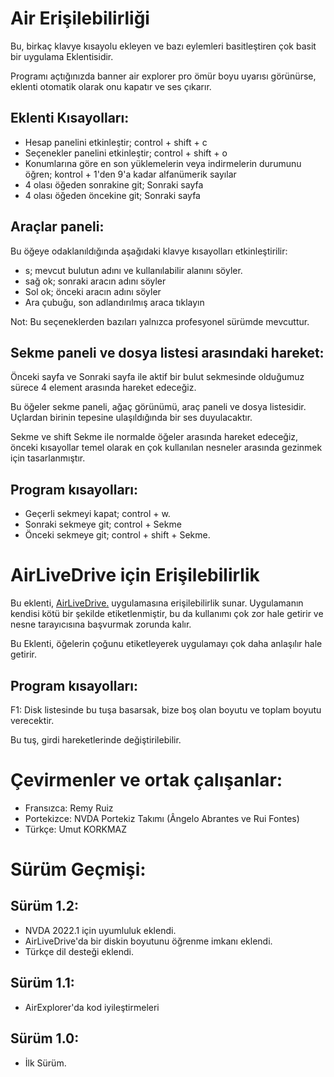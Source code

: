 # Air Erişilebilirliği

Bu, birkaç klavye kısayolu ekleyen ve bazı eylemleri basitleştiren çok basit bir uygulama Eklentisidir.  

Programı açtığınızda banner air explorer pro ömür boyu uyarısı görünürse, eklenti otomatik olarak onu kapatır ve ses çıkarır.  

## Eklenti Kısayolları:

* Hesap panelini etkinleştir; control + shift + c
* Seçenekler panelini etkinleştir; control + shift + o
* Konumlarına göre en son yüklemelerin veya indirmelerin durumunu öğren; kontrol + 1'den 9'a kadar alfanümerik sayılar
* 4 olası öğeden sonrakine git; Sonraki sayfa
* 4 olası öğeden öncekine git; Sonraki sayfa

## Araçlar paneli:

Bu öğeye odaklanıldığında aşağıdaki klavye kısayolları etkinleştirilir:  

* s; mevcut bulutun adını ve kullanılabilir alanını söyler.
* sağ ok; sonraki aracın adını söyler
* Sol ok; önceki aracın adını söyler
* Ara çubuğu, son adlandırılmış araca tıklayın

Not: Bu seçeneklerden bazıları yalnızca profesyonel sürümde mevcuttur.  

## Sekme paneli ve dosya listesi arasındaki hareket:

Önceki sayfa ve Sonraki sayfa ile aktif bir bulut sekmesinde olduğumuz sürece 4 element arasında hareket edeceğiz.  

Bu öğeler sekme paneli, ağaç görünümü, araç paneli ve dosya listesidir. Uçlardan birinin tepesine ulaşıldığında bir ses duyulacaktır.  

Sekme ve shift Sekme ile normalde öğeler arasında hareket edeceğiz, önceki kısayollar temel olarak en çok kullanılan nesneler arasında gezinmek için tasarlanmıştır.  

## Program kısayolları:

* Geçerli sekmeyi kapat; control + w.
* Sonraki sekmeye git; control + Sekme
* Önceki sekmeye git; control + shift + Sekme.

# AirLiveDrive için Erişilebilirlik

Bu eklenti, [AirLiveDrive.](https://www.airlivedrive.com/es/) uygulamasına erişilebilirlik sunar. Uygulamanın kendisi kötü bir şekilde etiketlenmiştir, bu da kullanımı çok zor hale getirir ve nesne tarayıcısına başvurmak zorunda kalır.  

Bu Eklenti, öğelerin çoğunu etiketleyerek uygulamayı çok daha anlaşılır hale getirir.  

## Program kısayolları:

F1: Disk listesinde bu tuşa basarsak, bize boş olan boyutu ve toplam boyutu verecektir.  

Bu tuş, girdi hareketlerinde değiştirilebilir.  

# Çevirmenler ve ortak çalışanlar:

* Fransızca: Remy Ruiz
* Portekizce: NVDA Portekiz Takımı (Ângelo Abrantes ve Rui Fontes)
* Türkçe: Umut KORKMAZ

# Sürüm Geçmişi:
## Sürüm 1.2:

* NVDA 2022.1 için uyumluluk eklendi.
* AirLiveDrive'da bir diskin boyutunu öğrenme imkanı eklendi.
* Türkçe dil desteği eklendi.

## Sürüm 1.1:

* AirExplorer'da kod iyileştirmeleri

## Sürüm 1.0:

* İlk Sürüm.  
